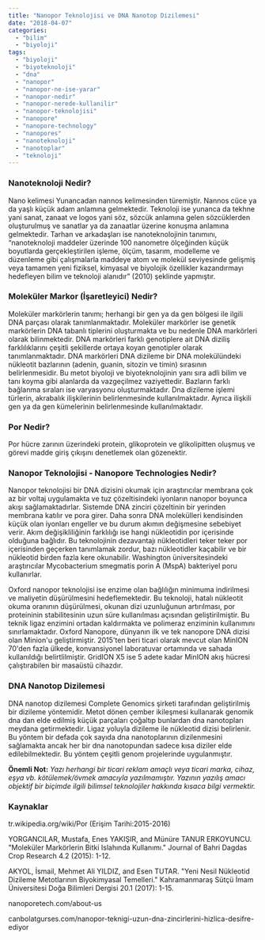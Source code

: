 ```yaml
---
title: "Nanopor Teknolojisi ve DNA Nanotop Dizilemesi"
date: "2018-04-07"
categories: 
  - "bilim"
  - "biyoloji"
tags: 
  - "biyoloji"
  - "biyoteknoloji"
  - "dna"
  - "nanopor"
  - "nanopor-ne-ise-yarar"
  - "nanopor-nedir"
  - "nanopor-nerede-kullanilir"
  - "nanopor-teknolojisi"
  - "nanopore"
  - "nanopore-technology"
  - "nanopores"
  - "nanoteknoloji"
  - "nanotoplar"
  - "teknoloji"
---
```


### **Nanoteknoloji Nedir?**

Nano kelimesi Yunancadan nannos kelimesinden türemiştir. Nannos cüce ya da yaşlı küçük adam anlamına gelmektedir. Teknoloji ise yunanca da tekhne yani sanat, zanaat ve logos yani söz, sözcük anlamına gelen sözcüklerden oluşturulmuş ve sanatlar ya da zanaatlar üzerine konuşma anlamına gelmektedir. Tarhan ve arkadaşları ise nanoteknolojinin tanımını, “nanoteknoloji maddeler üzerinde 100 nanometre ölçeğinden küçük boyutlarda gerçekleştirilen işleme, ölçüm, tasarım, modelleme ve düzenleme gibi çalışmalarla maddeye atom ve molekül seviyesinde gelişmiş veya tamamen yeni fiziksel, kimyasal ve biyolojik özellikler kazandırmayı hedefleyen bilim ve teknoloji alanıdır” (2010) şeklinde yapmıştır.

### **Moleküler Markor (İşaretleyici) Nedir?**

Moleküler markörlerin tanımı; herhangi bir gen ya da gen bölgesi ile ilgili DNA parçası olarak tanımlanmaktadır. Moleküler markörler ise genetik markörlerin DNA tabanlı tiplerini oluşturmakta ve bu nedenle DNA markörleri olarak bilinmektedir. DNA markörleri farklı genotiplere ait DNA diziliş farklılıklarını çeşitli şekillerde ortaya koyan genotipler olarak tanımlanmaktadır. DNA markörleri DNA dizileme bir DNA molekülündeki nükleotit bazlarının (adenin, guanin, sitozin ve timin) sırasının belirlenmesidir. Bu metot biyoloji ve biyoteknolojinin yanı sıra adli bilim ve tanı koyma gibi alanlarda da vazgeçilmez vaziyettedir. Bazların farklı bağlanma sıraları ise varyasyonu oluşturmaktadır. Dna dizileme işlemi türlerin, akrabalık ilişkilerinin belirlenmesinde kullanılmaktadır. Ayrıca ilişkili gen ya da gen kümelerinin belirlenmesinde kullanılmaktadır.

### **Por Nedir?**

Por hücre zarının üzerindeki protein, glikoprotein ve glikolipitten oluşmuş ve görevi madde giriş çıkışını denetlemek olan gözenektir.

### **Nanopor Teknolojisi - Nanopore Technologies Nedir?**

Nanopor teknolojisi bir DNA dizisini okumak için araştırıcılar membrana çok az bir voltaj uygulamakta ve tuz çözeltisindeki iyonların nanopor boyunca akışı sağlamaktadırlar. Sistemde DNA zinciri çözeltinin bir yerinden membrana katılır ve pora girer. Daha sonra DNA molekülleri kendisinden küçük olan iyonları engeller ve bu durum akımın değişmesine sebebiyet verir. Akım değişikliliğinin farklılığı ise hangi nükleotidin por içerisinde olduğuna bağlıdır. Bu teknolojinin dezavantajı nükleotidleri teker teker por içerisinden geçerken tanımlamak zordur, bazı nükleotidler kaçabilir ve bir nükleotid birden fazla kere okunabilir. Washington üniversitesindeki araştırıcılar Mycobacterium smegmatis porin A (MspA) bakteriyel poru kullanırlar.

Oxford nanopor teknolojisi ise enzime olan bağlılığın minimuma indirilmesi ve maliyetin düşürülmesini hedeflemektedir. Bu teknoloji, hatalı nükleotit okuma oranının düşürülmesi, okunan dizi uzunluğunun artırılması, por proteininin stabilitesinin uzun süre kullanılması açısından geliştirilmiştir. Bu teknik ligaz enzimini ortadan kaldırmakta ve polimeraz enziminin kullanımını sınırlamaktadır. Oxford Nanopore, dünyanın ilk ve tek nanopore DNA dizisi olan Minion'u geliştirmiştir. 2015'ten beri ticari olarak mevcut olan MinION 70'den fazla ülkede, konvansiyonel laboratuvar ortamında ve sahada kullanıldığı belirtlilmiştir. GridION X5 ise 5 adete kadar MinION akış hücresi çalıştırabilen bir masaüstü cihazdır.

### **DNA Nanotop Dizilemesi**

DNA nanotop dizilemesi Complete Genomics şirketi tarafından geliştirilmiş bir dizileme yöntemidir. Metot dönen çember ikileşmesi kullanarak genomik dna dan elde edilmiş küçük parçaları çoğaltıp bunlardan dna nanotopları meydana getirmektedir. Ligaz yoluyla dizileme ile nükleotid dizisi belirlenir. Bu yöntem bir defada çok sayıda dna nanotoplarının dizilenmesini sağlamakta ancak her bir dna nanotopundan sadece kısa diziler elde edilebilmektedir. Bu yöntem çeşitli genom projelerinde uygulanmıştır.

**Önemli Not:** _Yazı herhangi bir ticari reklam amaçlı veya ticari marka, cihaz, eşya vb. kötülemek/övmek amacıyla yazılmamıştır. Yazının yazılış amacı objektif bir biçimde ilgili bilimsel teknolojiler hakkında kısaca bilgi vermektir._ 

### **Kaynaklar**

tr.wikipedia.org/wiki/Por (Erişim Tarihi:2015-2016)

YORGANCILAR, Mustafa, Enes YAKIŞIR, and Münüre TANUR ERKOYUNCU. "Moleküler Markörlerin Bitki Islahında Kullanımı." Journal of Bahri Dagdas Crop Research 4.2 (2015): 1-12.

AKYOL, İsmail, Mehmet Ali YILDIZ, and Esen TUTAR. "Yeni Nesil Nükleotid Dizileme Metotlarının Biyokimyasal Temelleri." Kahramanmaraş Sütçü İmam Üniversitesi Doğa Bilimleri Dergisi 20.1 (2017): 1-15.

nanoporetech.com/about-us

canbolatgurses.com/nanopor-teknigi-uzun-dna-zincirlerini-hizlica-desifre-ediyor
